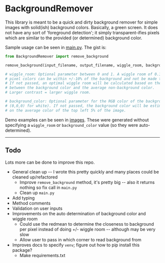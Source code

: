 # BackgroundRemover
This library is meant to be a quick and dirty background remover for simple images with solid(ish) background colors. Basically, a green screen. It does not have any sort of 'foreground detection'; it simply transparent-ifies pixels which are similar to the provided (or determined) background color.

Sample usage can be seen in [main.py](https://github.com/oversizedcanoe/BackgroundRemover/blob/main/main.py). The gist is:

```python
from BackgroundRemover import remove_background

remove_background(input_filename, output_filename, wiggle_room, background_color)

# wiggle_room: Optional parameter between 0 and 1. A wiggle room of 0.1 means that
# pixel colors can be within +/-10% of the background and not be made transparent.
# If not passed, an optimal wiggle room will be calculated based on the contrast
# between the background color and the average non-background color.
# Larger contrast = larger wiggle room.

# background_color: Optional parameter for the RGB color of the background (i.e.
# (0,0,0) for white). If not passed, the background color will be estimated based
# on the average color of the top left 5% of the image. 
```

Demo examples can be seen in [images](https://github.com/oversizedcanoe/BackgroundRemover/tree/main/images). These were generated without specifying a `wiggle_room` or `background_color` value (so they were auto-determined).

---
## Todo
Lots more can be done to improve this repo. 
 - General clean up -- I wrote this pretty quickly and many places could be cleaned up/refactored
   - Improve `remove_background` method, it's pretty big -- also it returns nothing so fix call in `main.py`
   - Clean up `main.py`
 - Add typing
 - Method comments
 - Validation on user inputs
 - Improvements on the auto determination of background color and wiggle room
   - Could use the redmean to determine the closeness to background per pixel instead of doing +/- wiggle room -- although may be very slow
   - Allow user to pass in which corner to read background from
 - Improves docs to specify `venv`; figure out how to pip install this package?
   - Make requirements.txt
